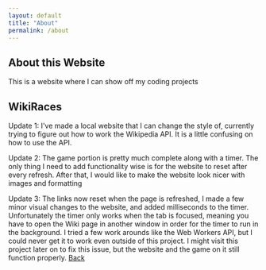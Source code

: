 ```yaml
---
layout: default
title: "About"
permalink: /about
---
```

## About this Website
This is a website where I can show off my coding projects

## WikiRaces
Update 1: I've made a local website that I can change the style of, currently trying to figure out how to work the Wikipedia API. It is a little confusing on how to use the API.

Update 2: The game portion is pretty much complete along with a timer. The only thing I need to add functionality
wise is for the website to reset after every refresh. After that, I would like to make the website look nicer with images and formatting

Update 3: The links now reset when the page is refreshed, I made a few minor visual changes to the website, and added milliseconds to the timer. Unfortunately the timer only works when the tab is focused, meaning you have to open the Wiki page in another window in order for the timer to run in the background. I tried a few work arounds like the Web Workers API, but I could never get it to work even outside of this project. I might visit this project later on to fix this issue, but the website and the game on it still function properly.
[Back](https://chrisgitn.github.io/)